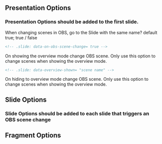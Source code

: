 ## Presentation Options
### Presentation Options should be added to the first slide.

When changing scenes in OBS, go to the Slide with the same name? default true; true / false
```html
<!-- .slide: data-on-obs-scene-change= true -->
```

On showing the overview mode change OBS scene.  Only use this option to change scenes when showing the overview mode.   
```HTML
<!-- .slide: data-overview-shown= "scene name" -->
```

On hiding to overview mode change OBS scene. Only use this option to change scenes when showing the overview mode.  
<!-- .slide: data-overview-shown= "scene name" -->

## Slide Options
### Slide Options should be added to each slide that triggers an OBS scene change

<!-- .slide: data-changed="scene name" -->
<!-- .slide: data-Transitioned="scene name" -->

## Fragment Options

<!-- .slide: data-fragment-shown="scene name" -->
<!-- .slide: data-fragment-hidden="scene name" -->
